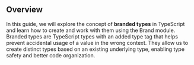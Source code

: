 ## Overview

In this guide, we will explore the concept of **branded types** in TypeScript and learn how to create and work with them using the Brand module.
Branded types are TypeScript types with an added type tag that helps prevent accidental usage of a value in the wrong context.
They allow us to create distinct types based on an existing underlying type, enabling type safety and better code organization.
